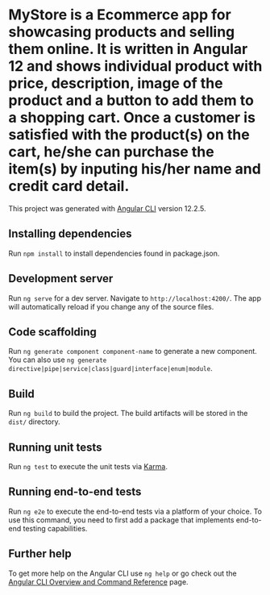 # MyStore is a Ecommerce app for showcasing products and selling them online. It is written in Angular 12 and shows individual product with price, description, image of the product and a button to add them to a shopping cart. Once a customer is satisfied with the product(s) on the cart, he/she can purchase the item(s) by inputing his/her name and credit card detail.

This project was generated with [Angular CLI](https://github.com/angular/angular-cli) version 12.2.5.

## Installing dependencies

Run `npm install` to install dependencies found in package.json.

## Development server

Run `ng serve` for a dev server. Navigate to `http://localhost:4200/`. The app will automatically reload if you change any of the source files.

## Code scaffolding

Run `ng generate component component-name` to generate a new component. You can also use `ng generate directive|pipe|service|class|guard|interface|enum|module`.

## Build

Run `ng build` to build the project. The build artifacts will be stored in the `dist/` directory.

## Running unit tests

Run `ng test` to execute the unit tests via [Karma](https://karma-runner.github.io).

## Running end-to-end tests

Run `ng e2e` to execute the end-to-end tests via a platform of your choice. To use this command, you need to first add a package that implements end-to-end testing capabilities.

## Further help

To get more help on the Angular CLI use `ng help` or go check out the [Angular CLI Overview and Command Reference](https://angular.io/cli) page.
